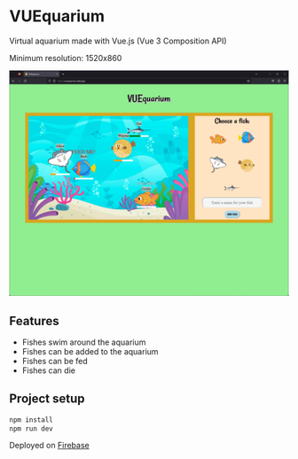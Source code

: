 # VUEquarium

Virtual aquarium made with Vue.js (Vue 3 Composition API)

Minimum resolution: 1520x860

<img src="src/assets/Vuequarium.png" alt="Vuequarium" />

## Features
- Fishes swim around the aquarium
- Fishes can be added to the aquarium
- Fishes can be fed
- Fishes can die

## Project setup
```
npm install
npm run dev
```

Deployed on [Firebase](https://vuequarium.web.app/)

